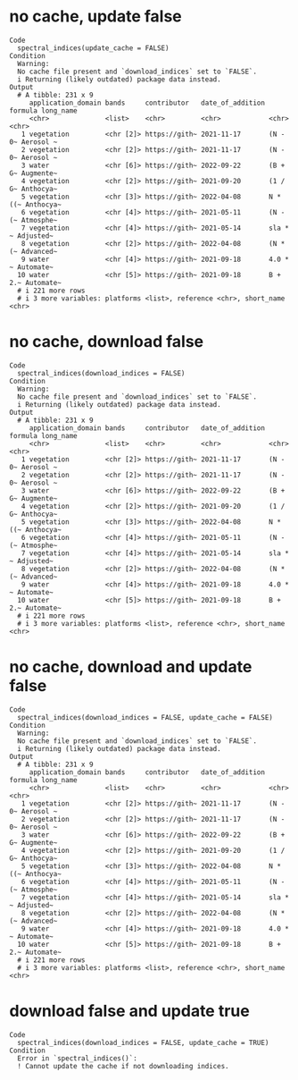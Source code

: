 # no cache, update false

    Code
      spectral_indices(update_cache = FALSE)
    Condition
      Warning:
      No cache file present and `download_indices` set to `FALSE`.
      i Returning (likely outdated) package data instead.
    Output
      # A tibble: 231 x 9
         application_domain bands     contributor   date_of_addition formula long_name
         <chr>              <list>    <chr>         <chr>            <chr>   <chr>    
       1 vegetation         <chr [2]> https://gith~ 2021-11-17       (N - 0~ Aerosol ~
       2 vegetation         <chr [2]> https://gith~ 2021-11-17       (N - 0~ Aerosol ~
       3 water              <chr [6]> https://gith~ 2022-09-22       (B + G~ Augmente~
       4 vegetation         <chr [2]> https://gith~ 2021-09-20       (1 / G~ Anthocya~
       5 vegetation         <chr [3]> https://gith~ 2022-04-08       N * ((~ Anthocya~
       6 vegetation         <chr [4]> https://gith~ 2021-05-11       (N - (~ Atmosphe~
       7 vegetation         <chr [4]> https://gith~ 2021-05-14       sla * ~ Adjusted~
       8 vegetation         <chr [2]> https://gith~ 2022-04-08       (N * (~ Advanced~
       9 water              <chr [4]> https://gith~ 2021-09-18       4.0 * ~ Automate~
      10 water              <chr [5]> https://gith~ 2021-09-18       B + 2.~ Automate~
      # i 221 more rows
      # i 3 more variables: platforms <list>, reference <chr>, short_name <chr>

# no cache, download false

    Code
      spectral_indices(download_indices = FALSE)
    Condition
      Warning:
      No cache file present and `download_indices` set to `FALSE`.
      i Returning (likely outdated) package data instead.
    Output
      # A tibble: 231 x 9
         application_domain bands     contributor   date_of_addition formula long_name
         <chr>              <list>    <chr>         <chr>            <chr>   <chr>    
       1 vegetation         <chr [2]> https://gith~ 2021-11-17       (N - 0~ Aerosol ~
       2 vegetation         <chr [2]> https://gith~ 2021-11-17       (N - 0~ Aerosol ~
       3 water              <chr [6]> https://gith~ 2022-09-22       (B + G~ Augmente~
       4 vegetation         <chr [2]> https://gith~ 2021-09-20       (1 / G~ Anthocya~
       5 vegetation         <chr [3]> https://gith~ 2022-04-08       N * ((~ Anthocya~
       6 vegetation         <chr [4]> https://gith~ 2021-05-11       (N - (~ Atmosphe~
       7 vegetation         <chr [4]> https://gith~ 2021-05-14       sla * ~ Adjusted~
       8 vegetation         <chr [2]> https://gith~ 2022-04-08       (N * (~ Advanced~
       9 water              <chr [4]> https://gith~ 2021-09-18       4.0 * ~ Automate~
      10 water              <chr [5]> https://gith~ 2021-09-18       B + 2.~ Automate~
      # i 221 more rows
      # i 3 more variables: platforms <list>, reference <chr>, short_name <chr>

# no cache, download and update false

    Code
      spectral_indices(download_indices = FALSE, update_cache = FALSE)
    Condition
      Warning:
      No cache file present and `download_indices` set to `FALSE`.
      i Returning (likely outdated) package data instead.
    Output
      # A tibble: 231 x 9
         application_domain bands     contributor   date_of_addition formula long_name
         <chr>              <list>    <chr>         <chr>            <chr>   <chr>    
       1 vegetation         <chr [2]> https://gith~ 2021-11-17       (N - 0~ Aerosol ~
       2 vegetation         <chr [2]> https://gith~ 2021-11-17       (N - 0~ Aerosol ~
       3 water              <chr [6]> https://gith~ 2022-09-22       (B + G~ Augmente~
       4 vegetation         <chr [2]> https://gith~ 2021-09-20       (1 / G~ Anthocya~
       5 vegetation         <chr [3]> https://gith~ 2022-04-08       N * ((~ Anthocya~
       6 vegetation         <chr [4]> https://gith~ 2021-05-11       (N - (~ Atmosphe~
       7 vegetation         <chr [4]> https://gith~ 2021-05-14       sla * ~ Adjusted~
       8 vegetation         <chr [2]> https://gith~ 2022-04-08       (N * (~ Advanced~
       9 water              <chr [4]> https://gith~ 2021-09-18       4.0 * ~ Automate~
      10 water              <chr [5]> https://gith~ 2021-09-18       B + 2.~ Automate~
      # i 221 more rows
      # i 3 more variables: platforms <list>, reference <chr>, short_name <chr>

# download false and update true

    Code
      spectral_indices(download_indices = FALSE, update_cache = TRUE)
    Condition
      Error in `spectral_indices()`:
      ! Cannot update the cache if not downloading indices.

